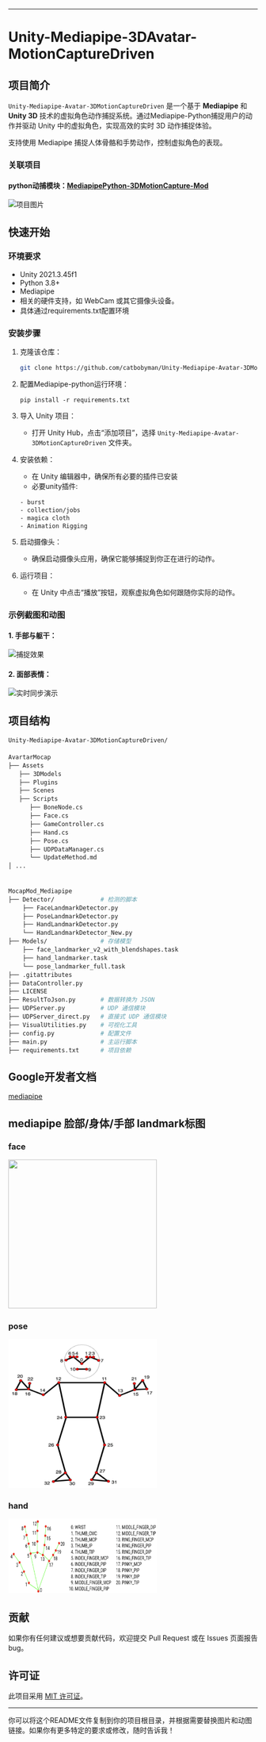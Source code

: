 
---

# Unity-Mediapipe-3DAvatar-MotionCaptureDriven

## 项目简介

`Unity-Mediapipe-Avatar-3DMotionCaptureDriven` 是一个基于 **Mediapipe** 和 **Unity 3D** 技术的虚拟角色动作捕捉系统。通过Mediapipe-Python捕捉用户的动作并驱动 Unity 中的虚拟角色，实现高效的实时 3D 动作捕捉体验。

支持使用 Mediapipe 捕捉人体骨骼和手势动作，控制虚拟角色的表现。

### 关联项目

#### python动捕模块：[MediapipePython-3DMotionCapture-Mod](https://github.com/catbobyman/MediapipePython-3DMotionCapture-Mod.git)

![项目图片](./pic_shown/example_finger&expression.gif)  


## 快速开始

### 环境要求

- Unity 2021.3.45f1
- Python 3.8+
- Mediapipe
- 相关的硬件支持，如 WebCam 或其它摄像头设备。
- 具体通过requirements.txt配置环境

### 安装步骤

1. 克隆该仓库：
   ```bash
   git clone https://github.com/catbobyman/Unity-Mediapipe-Avatar-3DMotionCaptureDriven.git
   ```
2. 配置Mediapipe-python运行环境：
   ```
   pip install -r requirements.txt
   ```


2. 导入 Unity 项目：
   - 打开 Unity Hub，点击“添加项目”，选择 `Unity-Mediapipe-Avatar-3DMotionCaptureDriven` 文件夹。
  
3. 安装依赖：
   - 在 Unity 编辑器中，确保所有必要的插件已安装
   - 必要unity插件:
   ```
   - burst
   - collection/jobs
   - magica cloth
   - Animation Rigging
   ```
     

4. 启动摄像头：
   - 确保启动摄像头应用，确保它能够捕捉到你正在进行的动作。

6. 运行项目：
   - 在 Unity 中点击“播放”按钮，观察虚拟角色如何跟随你实际的动作。

### 示例截图和动图

#### 1. 手部与躯干：
![捕捉效果](./pic_shown/example_finger&expression.gif)

#### 2. 面部表情：
![实时同步演示](./pic_shown/expression.gif)


## 项目结构

```bash
Unity-Mediapipe-Avatar-3DMotionCaptureDriven/

AvartarMocap               
├── Assets                  
   ├── 3DModels             
   ├── Plugins              
   ├── Scenes              
   ├── Scripts
      ├── BoneNode.cs
      ├── Face.cs
      ├── GameController.cs
      ├── Hand.cs
      ├── Pose.cs
      ├── UDPDataManager.cs
      └── UpdateMethod.md
│ ...


MocapMod_Mediapipe
├── Detector/             # 检测的脚本
    ├── FaceLandmarkDetector.py 
    ├── PoseLandmarkDetector.py 
    ├── HandLandmarkDetector.py
    └── HandLandmarkDetector_New.py
├── Models/               # 存储模型
    ├── face_landmarker_v2_with_blendshapes.task    
    ├── hand_landmarker.task 
    └── pose_landmarker_full.task
├── .gitattributes       
├── DataController.py     
├── LICENSE               
├── ResultToJson.py       # 数据转换为 JSON
├── UDPServer.py          # UDP 通信模块
├── UDPServer_direct.py   # 直接式 UDP 通信模块
├── VisualUtilities.py    # 可视化工具
├── config.py             # 配置文件
├── main.py               # 主运行脚本
├── requirements.txt      # 项目依赖
```

## Google开发者文档
[mediapipe](https://ai.google.dev/edge/mediapipe/solutions/guide)

## mediapipe 脸部/身体/手部 landmark标图

### face
<img src="./pic_shown/face_landmark.png" width="300" height="300">

### pose
<img src="./pic_shown/pose_landmark.png" width="300" height="300">

### hand
<img src="./pic_shown/hand-landmarks.png" width="300" height="150">



## 贡献

如果你有任何建议或想要贡献代码，欢迎提交 Pull Request 或在 Issues 页面报告 bug。

## 许可证

此项目采用 [MIT 许可证](LICENSE)。

---

你可以将这个README文件复制到你的项目根目录，并根据需要替换图片和动图链接。如果你有更多特定的要求或修改，随时告诉我！
